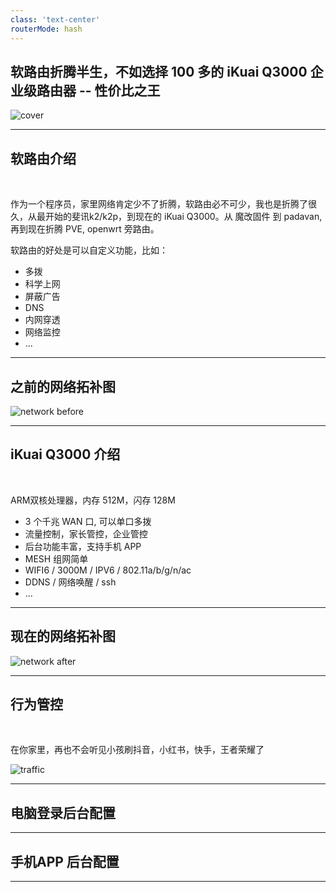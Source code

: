 ```yaml
---
class: 'text-center'
routerMode: hash
---
```


## 软路由折腾半生，不如选择 100 多的 iKuai Q3000 企业级路由器 -- 性价比之王

![cover](/cover.png)

---

## 软路由介绍

<br/>

作为一个程序员，家里网络肯定少不了折腾，软路由必不可少，我也是折腾了很久，从最开始的斐讯k2/k2p，到现在的 iKuai Q3000。从 魔改固件 到 padavan, 再到现在折腾 PVE, openwrt 旁路由。

软路由的好处是可以自定义功能，比如：

- 多拨
- 科学上网
- 屏蔽广告
- DNS
- 内网穿透
- 网络监控
- ...

---

## 之前的网络拓补图

![network before](/network-before.png)

---

## iKuai Q3000 介绍

<br/>

ARM双核处理器，内存 512M，闪存 128M

- 3 个千兆 WAN 口, 可以单口多拨
- 流量控制，家长管控，企业管控
- 后台功能丰富，支持手机 APP
- MESH 组网简单
- WIFI6 / 3000M / IPV6 / 802.11a/b/g/n/ac
- DDNS / 网络唤醒 / ssh
- ...

---

## 现在的网络拓补图

![network after](/network-after.png)

---

## 行为管控

<br/>

在你家里，再也不会听见小孩刷抖音，小红书，快手，王者荣耀了

![traffic](/traffic.png)

---

## 电脑登录后台配置

---

## 手机APP 后台配置

---
